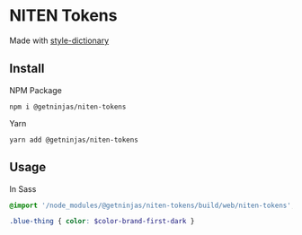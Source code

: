 # NITEN Tokens

Made with [style-dictionary](https://github.com/amzn/style-dictionary)

## Install

NPM Package

```shell
npm i @getninjas/niten-tokens
```

Yarn

```shell
yarn add @getninjas/niten-tokens
```

## Usage

In Sass

```SCSS
@import '/node_modules/@getninjas/niten-tokens/build/web/niten-tokens';

.blue-thing { color: $color-brand-first-dark }
```
